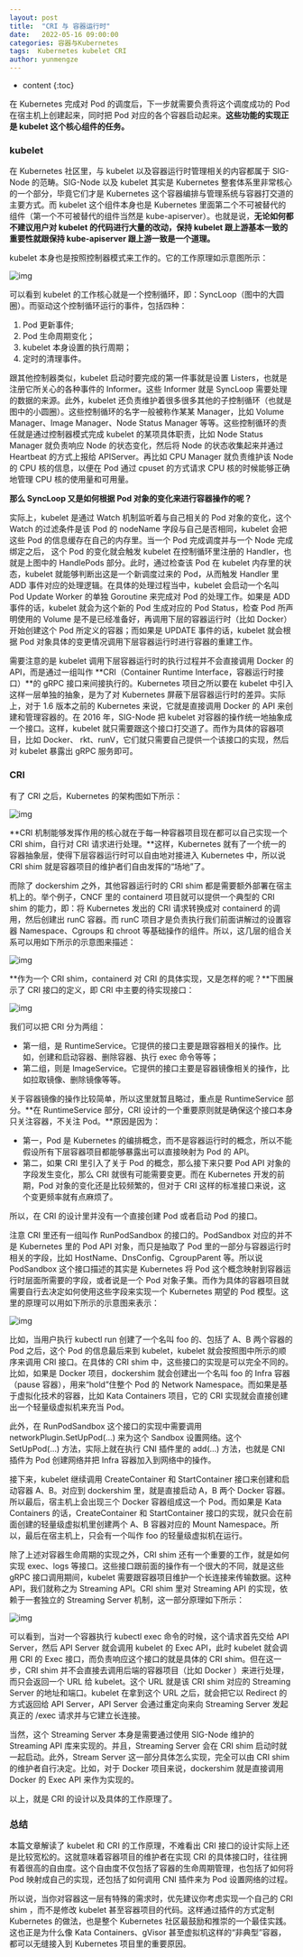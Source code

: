 ```yaml
---
layout: post
title:  "CRI 与 容器运行时"
date:   2022-05-16 09:00:00
categories: 容器与Kubernetes
tags:  Kubernetes kubelet CRI
author: yunmengze
---
```


* content
{:toc}

在 Kubernetes 完成对 Pod 的调度后，下一步就需要负责将这个调度成功的 Pod 在宿主机上创建起来，同时把 Pod 对应的各个容器启动起来。**这些功能的实现正是 kubelet 这个核心组件的任务。**

### kubelet

在 Kubernetes 社区里，与 kubelet 以及容器运行时管理相关的内容都属于 SIG-Node 的范畴。SIG-Node 以及 kubelet 其实是 Kubernetes 整套体系里非常核心的一个部分，毕竟它们才是 Kubernetes 这个容器编排与管理系统与容器打交道的主要方式。而 kubelet 这个组件本身也是 Kubernetes 里面第二个不可被替代的组件（第一个不可被替代的组件当然是 kube-apiserver）。也就是说，**无论如何都不建议用户对 kubelet 的代码进行大量的改动，保持 kubelet 跟上游基本一致的重要性就跟保持 kube-apiserver 跟上游一致是一个道理。**

kubelet 本身也是按照控制器模式来工作的。它的工作原理如示意图所示：

![img](https://cdn.jsdelivr.net/gh/IT-YUNMENGZE/ImgDB/blog_img/kubelet1.png)

可以看到 kubelet 的工作核心就是一个控制循环，即：SyncLoop（图中的大圆圈）。而驱动这个控制循环运行的事件，包括四种：

1. Pod 更新事件;
2. Pod 生命周期变化；
3. kubelet 本身设置的执行周期；
4. 定时的清理事件。

跟其他控制器类似，kubelet 启动时要完成的第一件事就是设置 Listers，也就是注册它所关心的各种事件的 Informer。这些 Informer 就是 SyncLoop 需要处理的数据的来源。此外，kubelet 还负责维护着很多很多其他的子控制循环（也就是图中的小圆圈）。这些控制循环的名字一般被称作某某 Manager，比如 Volume Manager、Image Manager、Node Status Manager 等等。这些控制循环的责任就是通过控制器模式完成 kubelet 的某项具体职责，比如 Node Status Manager 就负责响应 Node 的状态变化，然后将 Node 的状态收集起来并通过 Heartbeat 的方式上报给 APIServer。再比如 CPU Manager 就负责维护该 Node 的 CPU 核的信息，以便在 Pod 通过 cpuset 的方式请求 CPU 核的时候能够正确地管理 CPU 核的使用量和可用量。

**那么 SyncLoop 又是如何根据 Pod 对象的变化来进行容器操作的呢？**

实际上，kubelet 是通过 Watch 机制监听着与自己相关的 Pod 对象的变化，这个 Watch 的过滤条件是该 Pod 的 nodeName 字段与自己是否相同，kubelet 会把这些 Pod 的信息缓存在自己的内存里。当一个 Pod 完成调度并与一个 Node 完成绑定之后， 这个 Pod 的变化就会触发 kubelet 在控制循环里注册的 Handler，也就是上图中的 HandlePods 部分。此时，通过检查该 Pod 在 kubelet 内存里的状态，kubelet 就能够判断出这是一个新调度过来的 Pod，从而触发 Handler 里 ADD 事件对应的处理逻辑。在具体的处理过程当中，kubelet 会启动一个名叫 Pod Update Worker 的单独 Goroutine 来完成对 Pod 的处理工作。如果是 ADD 事件的话，kubelet 就会为这个新的 Pod 生成对应的 Pod Status，检查 Pod 所声明使用的 Volume 是不是已经准备好，再调用下层的容器运行时（比如 Docker）开始创建这个 Pod 所定义的容器；而如果是 UPDATE 事件的话，kubelet 就会根据 Pod 对象具体的变更情况调用下层容器运行时进行容器的重建工作。

需要注意的是 kubelet 调用下层容器运行时的执行过程并不会直接调用 Docker 的 API，而是通过一组叫作 **CRI（Container Runtime Interface，容器运行时接口）**的 gRPC 接口来间接执行的。Kubernetes 项目之所以要在 kubelet 中引入这样一层单独的抽象，是为了对 Kubernetes 屏蔽下层容器运行时的差异。实际上，对于 1.6 版本之前的 Kubernetes 来说，它就是直接调用 Docker 的 API 来创建和管理容器的。在 2016 年，SIG-Node 把 kubelet 对容器的操作统一地抽象成一个接口。这样，kubelet 就只需要跟这个接口打交道了。而作为具体的容器项目，比如 Docker、 rkt、runV，它们就只需要自己提供一个该接口的实现，然后对 kubelet 暴露出 gRPC 服务即可。

### CRI

有了 CRI 之后，Kubernetes 的架构图如下所示：

![img](https://cdn.jsdelivr.net/gh/IT-YUNMENGZE/ImgDB/blog_img/CRI.png)

**CRI 机制能够发挥作用的核心就在于每一种容器项目现在都可以自己实现一个 CRI shim，自行对 CRI 请求进行处理。**这样，Kubernetes 就有了一个统一的容器抽象层，使得下层容器运行时可以自由地对接进入 Kubernetes 中，所以说 CRI shim 就是容器项目的维护者们自由发挥的“场地”了。

而除了 dockershim 之外，其他容器运行时的 CRI shim 都是需要额外部署在宿主机上的。举个例子，CNCF 里的 containerd 项目就可以提供一个典型的 CRI shim 的能力，即：将 Kubernetes 发出的 CRI 请求转换成对 containerd 的调用，然后创建出 runC 容器。而 runC 项目才是负责执行我们前面讲解过的设置容器 Namespace、Cgroups 和 chroot 等基础操作的组件。所以，这几层的组合关系可以用如下所示的示意图来描述：

![img](https://cdn.jsdelivr.net/gh/IT-YUNMENGZE/ImgDB/blog_img/runC.png)

**作为一个 CRI shim，containerd 对 CRI 的具体实现，又是怎样的呢？**下图展示了 CRI 接口的定义，即 CRI 中主要的待实现接口：

![img](https://cdn.jsdelivr.net/gh/IT-YUNMENGZE/ImgDB/blog_img/CRI_define.png)

我们可以把 CRI 分为两组：

* 第一组，是 RuntimeService。它提供的接口主要是跟容器相关的操作。比如，创建和启动容器、删除容器、执行 exec 命令等等；
* 第二组，则是 ImageService。它提供的接口主要是容器镜像相关的操作，比如拉取镜像、删除镜像等等。

关于容器镜像的操作比较简单，所以这里就暂且略过，重点是 RuntimeService 部分。**在 RuntimeService 部分，CRI 设计的一个重要原则就是确保这个接口本身只关注容器，不关注 Pod。**原因是因为：

* 第一，Pod 是 Kubernetes 的编排概念，而不是容器运行时的概念，所以不能假设所有下层容器项目都能够暴露出可以直接映射为 Pod 的 API。
* 第二，如果 CRI 里引入了关于 Pod 的概念，那么接下来只要 Pod API 对象的字段发生变化，那么 CRI 就很有可能需要变更。而在 Kubernetes 开发的前期，Pod 对象的变化还是比较频繁的，但对于 CRI 这样的标准接口来说，这个变更频率就有点麻烦了。

所以，在 CRI 的设计里并没有一个直接创建 Pod 或者启动 Pod 的接口。

注意 CRI 里还有一组叫作 RunPodSandbox 的接口的。PodSandbox 对应的并不是 Kubernetes 里的 Pod API 对象，而只是抽取了 Pod 里的一部分与容器运行时相关的字段，比如 HostName、DnsConfig、CgroupParent 等。所以说 PodSandbox 这个接口描述的其实是 Kubernetes 将 Pod 这个概念映射到容器运行时层面所需要的字段，或者说是一个 Pod 对象子集。而作为具体的容器项目就需要自行去决定如何使用这些字段来实现一个 Kubernetes 期望的 Pod 模型。这里的原理可以用如下所示的示意图来表示：

![img](https://cdn.jsdelivr.net/gh/IT-YUNMENGZE/ImgDB/blog_img/CRIworks.png)

比如，当用户执行 kubectl run 创建了一个名叫 foo 的、包括了 A、B 两个容器的 Pod 之后，这个 Pod 的信息最后来到 kubelet，kubelet 就会按照图中所示的顺序来调用 CRI 接口。在具体的 CRI shim 中，这些接口的实现是可以完全不同的。比如，如果是 Docker 项目，dockershim 就会创建出一个名叫 foo 的 Infra 容器（pause 容器），用来“hold”住整个 Pod 的 Network Namespace。而如果是基于虚拟化技术的容器，比如 Kata Containers 项目，它的 CRI 实现就会直接创建出一个轻量级虚拟机来充当 Pod。

此外，在 RunPodSandbox 这个接口的实现中需要调用 networkPlugin.SetUpPod(…) 来为这个 Sandbox 设置网络。这个 SetUpPod(…) 方法，实际上就在执行 CNI 插件里的 add(…) 方法，也就是 CNI 插件为 Pod 创建网络并把 Infra 容器加入到网络中的操作。

接下来，kubelet 继续调用 CreateContainer 和 StartContainer 接口来创建和启动容器 A、B。对应到 dockershim 里，就是直接启动 A，B 两个 Docker 容器。所以最后，宿主机上会出现三个 Docker 容器组成这一个 Pod。而如果是 Kata Containers 的话，CreateContainer 和 StartContainer 接口的实现，就只会在前面创建的轻量级虚拟机里创建两个 A、B 容器对应的 Mount Namespace。所以，最后在宿主机上，只会有一个叫作 foo 的轻量级虚拟机在运行。

除了上述对容器生命周期的实现之外，CRI shim 还有一个重要的工作，就是如何实现 exec、logs 等接口。这些接口跟前面的操作有一个很大的不同，就是这些 gRPC 接口调用期间，kubelet 需要跟容器项目维护一个长连接来传输数据。这种 API，我们就称之为 Streaming API。CRI shim 里对 Streaming API 的实现，依赖于一套独立的 Streaming Server 机制，这一部分原理如下所示：

![img](https://cdn.jsdelivr.net/gh/IT-YUNMENGZE/ImgDB/blog_img/streamingAPI.png)

可以看到，当对一个容器执行 kubectl exec 命令的时候，这个请求首先交给 API Server，然后 API Server 就会调用 kubelet 的 Exec API，此时 kubelet 就会调用 CRI 的 Exec 接口，而负责响应这个接口的就是具体的 CRI shim。但在这一步，CRI shim 并不会直接去调用后端的容器项目（比如 Docker ）来进行处理，而只会返回一个 URL 给 kubelet。这个 URL 就是该 CRI shim 对应的 Streaming Server 的地址和端口。kubelet 在拿到这个 URL 之后，就会把它以 Redirect 的方式返回给 API Server，API Server 会通过重定向来向 Streaming Server 发起真正的 /exec 请求并与它建立长连接。

当然，这个 Streaming Server 本身是需要通过使用 SIG-Node 维护的 Streaming API 库来实现的。并且，Streaming Server 会在 CRI shim 启动时就一起启动。此外，Stream Server 这一部分具体怎么实现，完全可以由 CRI shim 的维护者自行决定。比如，对于 Docker 项目来说，dockershim 就是直接调用 Docker 的 Exec API 来作为实现的。

以上，就是 CRI 的设计以及具体的工作原理了。

### 总结

本篇文章解读了 kubelet 和 CRI 的工作原理，不难看出 CRI 接口的设计实际上还是比较宽松的。这就意味着容器项目的维护者在实现 CRI 的具体接口时，往往拥有着很高的自由度。这个自由度不仅包括了容器的生命周期管理，也包括了如何将 Pod 映射成自己的实现，还包括了如何调用 CNI 插件来为 Pod 设置网络的过程。

所以说，当你对容器这一层有特殊的需求时，优先建议你考虑实现一个自己的 CRI shim ，而不是修改 kubelet 甚至容器项目的代码。这样通过插件的方式定制 Kubernetes 的做法，也是整个 Kubernetes 社区最鼓励和推崇的一个最佳实践。这也正是为什么像 Kata Containers、gVisor 甚至虚拟机这样的“非典型”容器，都可以无缝接入到 Kubernetes 项目里的重要原因。


